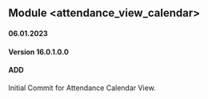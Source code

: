 ## Module <attendance_view_calendar>

#### 06.01.2023
#### Version 16.0.1.0.0
#### ADD

Initial Commit for Attendance Calendar View.
